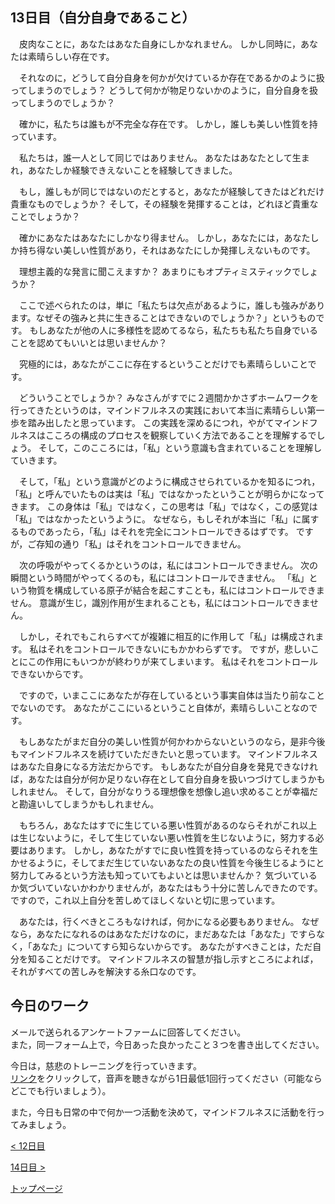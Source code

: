 ## 13日目（自分自身であること）


　皮肉なことに，あなたはあなた自身にしかなれません。
しかし同時に，あなたは素晴らしい存在です。


　それなのに，どうして自分自身を何かが欠けているか存在であるかのように扱ってしまうのでしょう？
どうして何かが物足りないかのように，自分自身を扱ってしまうのでしょうか？


　確かに，私たちは誰もが不完全な存在です。
しかし，誰しも美しい性質を持っています。

　私たちは，誰一人として同じではありません。
あなたはあなたとして生まれ，あなたしか経験できえないことを経験してきました。


　もし，誰しもが同じではないのだとすると，あなたが経験してきたはどれだけ貴重なものでしょうか？
そして，その経験を発揮することは，どれほど貴重なことでしょうか？


　確かにあなたはあなたにしかなり得ません。
しかし，あなたには，あなたしか持ち得ない美しい性質があり，それはあなたにしか発揮しえないものです。


　理想主義的な発言に聞こえますか？
あまりにもオプティミスティックでしょうか？


　ここで述べられたのは，単に「私たちは欠点があるように，誰しも強みがあります。なぜその強みと共に生きることはできないのでしょうか？」というものです。
もしあなたが他の人に多様性を認めてるなら，私たちも私たち自身でいることを認めてもいいとは思いませんか？


　究極的には，あなたがここに存在するということだけでも素晴らしいことです。


　どういうことでしょうか？
みなさんがすでに２週間かかさずホームワークを行ってきたというのは，マインドフルネスの実践において本当に素晴らしい第一歩を踏み出したと思っています。
この実践を深めるにつれ，やがてマインドフルネスはこころの構成のプロセスを観察していく方法であることを理解するでしょう。
そして，このこころには，「私」という意識も含まれていることを理解していきます。


　そして，「私」という意識がどのように構成させられているかを知るにつれ，「私」と呼んでいたものは実は「私」ではなかったということが明らかになってきます。
この身体は「私」ではなく，この思考は「私」ではなく，この感覚は「私」ではなかったというように。
なぜなら，もしそれが本当に「私」に属するものであったら，「私」はそれを完全にコントロールできるはずです。
ですが，ご存知の通り「私」はそれをコントロールできません。


　次の呼吸がやってくるかというのは，私にはコントロールできません。
次の瞬間という時間がやってくるのも，私にはコントロールできません。
「私」という物質を構成している原子が結合を起こすことも，私にはコントロールできません。
意識が生じ，識別作用が生まれることも，私にはコントロールできません。


　しかし，それでもこれらすべてが複雑に相互的に作用して「私」は構成されます。
私はそれをコントロールできないにもかかわらずです。
ですが，悲しいことにこの作用にもいつかが終わりが来てしまいます。
私はそれをコントロールできないからです。


　ですので，いまここにあなたが存在しているという事実自体は当たり前なことでないのです。
あなたがここにいるということ自体が，素晴らしいことなのです。


　もしあなたがまだ自分の美しい性質が何かわからないというのなら，是非今後もマインドフルネスを続けていただきたいと思っています。
マインドフルネスはあなた自身になる方法だからです。
もしあなたが自分自身を発見できなければ，あなたは自分が何か足りない存在として自分自身を扱いつづけてしまうかもしれません。
そして，自分がなりうる理想像を想像し追い求めることが幸福だと勘違いしてしまうかもしれません。


　もちろん，あなたはすでに生じている悪い性質があるのならそれがこれ以上は生じないように，そして生じていない悪い性質を生じないように，努力する必要はあります。
しかし，あなたがすでに良い性質を持っているのならそれを生かせるように，そしてまだ生じていないあなたの良い性質を今後生じるようにと努力してみるという方法も知っていてもよいとは思いませんか？
気づいているか気づいていないかわかりませんが，あなたはもう十分に苦しんできたのです。
ですので，これ以上自分を苦しめてほしくないと切に思っています。


　あなたは，行くべきところもなければ，何かになる必要もありません。
なぜなら，あなたになれるのはあなただけなのに，まだあなたは「あなた」ですらなく，「あなた」についてすら知らないからです。
あなたがすべきことは，ただ自分を知ることだけです。
マインドフルネスの智慧が指し示すところによれば，それがすべての苦しみを解決する糸口なのです。


## 今日のワーク

メールで送られるアンケートファームに回答してください。  
また，同一フォーム上で，今日あった良かったこと３つを書き出してください。  

今日は，慈悲のトレーニングを行っていきます。  
[リンク](https://drive.google.com/file/d/1kTE3_lcoKIycDihjSJzgNgBffXxgtYId/view?usp=sharing)をクリックして，音声を聴きながら1日最低1回行ってください（可能ならどこでも行いましょう）。  

また，今日も日常の中で何か一つ活動を決めて，マインドフルネスに活動を行ってみましょう。  


[< 12日目](https://hogishima.github.io/mfcbt/program/day12)

[14日目 >](https://hogishima.github.io/mfcbt/program/day14)

[トップページ](https://hogishima.github.io/mfcbt/)


